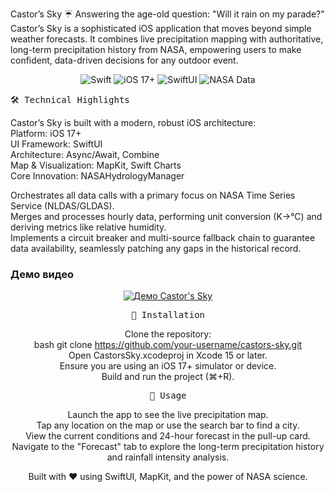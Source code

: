 Castor’s Sky ☔️
Answering the age-old question: "Will it rain on my parade?"
Castor’s Sky is a sophisticated iOS application that moves beyond simple weather forecasts. It combines live precipitation mapping with authoritative, long-term precipitation history from NASA, empowering users to make confident, data-driven decisions for any outdoor event.

<p align="center"> <img src="https://img.shields.io/badge/Swift-5.9-F05138.svg" alt="Swift"> <img src="https://img.shields.io/badge/iOS-17+-blue.svg" alt="iOS 17+"> <img src="https://img.shields.io/badge/UI-SwiftUI-orange.svg" alt="SwiftUI"> <img src="https://img.shields.io/badge/Data-NASA-informational.svg" alt="NASA Data"> </p>

<pre>
🛠️ Technical Highlights
</pre>
Castor’s Sky is built with a modern, robust iOS architecture:     
Platform: iOS 17+    
UI Framework: SwiftUI    
Architecture: Async/Await, Combine    
Map & Visualization: MapKit, Swift Charts     
Core Innovation: NASAHydrologyManager        
     
Orchestrates all data calls with a primary focus on NASA Time Series Service (NLDAS/GLDAS).     
Merges and processes hourly data, performing unit conversion (K→°C) and deriving metrics like relative humidity.     
Implements a circuit breaker and multi-source fallback chain to guarantee data availability, seamlessly patching any gaps in the historical record.   
### Демо видео
<div align="center">
  
[![Демо Castor's Sky](https://youtube.com/shorts/a89cGJAaxHk/0.jpg)](https://youtube.com/shorts/a89cGJAaxHk)

<pre>
🔧 Installation
</pre>
Clone the repository:     
bash git clone https://github.com/your-username/castors-sky.git     
Open CastorsSky.xcodeproj in Xcode 15 or later.    
Ensure you are using an iOS 17+ simulator or device.    
Build and run the project (⌘+R).    

<pre>
🚀 Usage
</pre>
Launch the app to see the live precipitation map.    
Tap any location on the map or use the search bar to find a city.          
View the current conditions and 24-hour forecast in the pull-up card.          
Navigate to the "Forecast" tab to explore the long-term precipitation history and rainfall intensity analysis.          


Built with ❤️ using SwiftUI, MapKit, and the power of NASA science.
